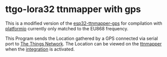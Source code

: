 # ttgo-lora32 ttnmapper with gps

This is a modified version of the [esp32-ttnmapper-gps](https://github.com/ricaun/esp32-ttnmapper-gps) for compilation with [platformio](https://platformio.org/) currently only matched to the EU868 frequency.

This Program sends the Location gathered by a GPS connected via serial port to [The Things Network](https://www.thethingsnetwork.org/). The Location can be viewed on the [ttnmapper](http://ttnmapper.org/) when the [integration](https://www.thethingsnetwork.org/docs/applications/ttnmapper/) is activated.

